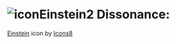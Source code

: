 # ![iconEinstein2](https://user-images.githubusercontent.com/62162419/129674632-e42d247c-cf5f-493a-8fed-89e560b44405.png) Dissonance:
<a target="_blank" href="https://icons8.com/icon/24447/einstein">Einstein</a> icon by <a target="_blank" href="https://icons8.com">Icons8</a>
